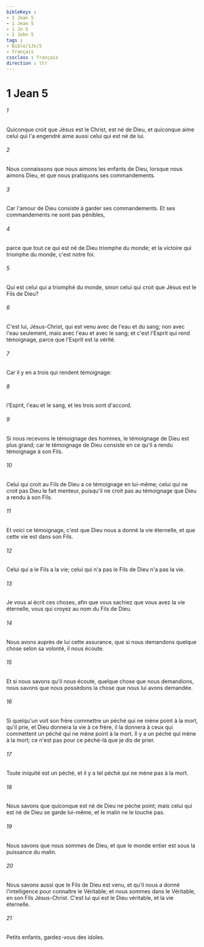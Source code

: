 ```yaml
---
bibleKeys : 
- 1 Jean 5
- 1 Jean 5
- 1 Jn 5
- 1 John 5
tags : 
- Bible/1Jn/5
- français
cssclass : français
direction : ltr
---
```


# 1 Jean 5

###### 1
Quiconque croit que Jésus est le Christ, est né de Dieu, et quiconque aime celui qui l'a engendré aime aussi celui qui est né de lui.
###### 2
Nous connaissons que nous aimons les enfants de Dieu, lorsque nous aimons Dieu, et que nous pratiquons ses commandements.
###### 3
Car l'amour de Dieu consiste à garder ses commandements. Et ses commandements ne sont pas pénibles,
###### 4
parce que tout ce qui est né de Dieu triomphe du monde; et la victoire qui triomphe du monde, c'est notre foi.
###### 5
Qui est celui qui a triomphé du monde, sinon celui qui croit que Jésus est le Fils de Dieu?
###### 6
C'est lui, Jésus-Christ, qui est venu avec de l'eau et du sang; non avec l'eau seulement, mais avec l'eau et avec le sang; et c'est l'Esprit qui rend témoignage, parce que l'Esprit est la vérité.
###### 7
Car il y en a trois qui rendent témoignage:
###### 8
l'Esprit, l'eau et le sang, et les trois sont d'accord.
###### 9
Si nous recevons le témoignage des hommes, le témoignage de Dieu est plus grand; car le témoignage de Dieu consiste en ce qu'il a rendu témoignage à son Fils.
###### 10
Celui qui croit au Fils de Dieu a ce témoignage en lui-même; celui qui ne croit pas Dieu le fait menteur, puisqu'il ne croit pas au témoignage que Dieu a rendu à son Fils.
###### 11
Et voici ce témoignage, c'est que Dieu nous a donné la vie éternelle, et que cette vie est dans son Fils.
###### 12
Celui qui a le Fils a la vie; celui qui n'a pas le Fils de Dieu n'a pas la vie.
###### 13
Je vous ai écrit ces choses, afin que vous sachiez que vous avez la vie éternelle, vous qui croyez au nom du Fils de Dieu.
###### 14
Nous avons auprès de lui cette assurance, que si nous demandons quelque chose selon sa volonté, il nous écoute.
###### 15
Et si nous savons qu'il nous écoute, quelque chose que nous demandions, nous savons que nous possédons la chose que nous lui avons demandée.
###### 16
Si quelqu'un voit son frère commettre un péché qui ne mène point à la mort, qu'il prie, et Dieu donnera la vie à ce frère, il la donnera à ceux qui commettent un péché qui ne mène point à la mort. Il y a un péché qui mène à la mort; ce n'est pas pour ce péché-là que je dis de prier.
###### 17
Toute iniquité est un péché, et il y a tel péché qui ne mène pas à la mort.
###### 18
Nous savons que quiconque est né de Dieu ne pèche point; mais celui qui est né de Dieu se garde lui-même, et le malin ne le touche pas.
###### 19
Nous savons que nous sommes de Dieu, et que le monde entier est sous la puissance du malin.
###### 20
Nous savons aussi que le Fils de Dieu est venu, et qu'il nous a donné l'intelligence pour connaître le Véritable; et nous sommes dans le Véritable, en son Fils Jésus-Christ. C'est lui qui est le Dieu véritable, et la vie éternelle.
###### 21
Petits enfants, gardez-vous des idoles.
